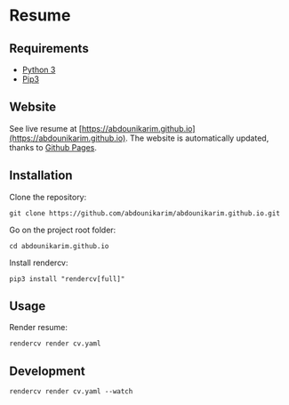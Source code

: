 # Resume

## Requirements

- [Python 3](https://www.python.org/)
- [Pip3](https://pip.pypa.io/en/stable/)

## Website

See live resume at [https://abdounikarim.github.io](https://abdounikarim.github.io).
The website is automatically updated, thanks to [Github Pages](https://pages.github.com/).

## Installation

Clone the repository:

```console
git clone https://github.com/abdounikarim/abdounikarim.github.io.git
```

Go on the project root folder:

```console
cd abdounikarim.github.io
```

Install rendercv:

```console
pip3 install "rendercv[full]"
```

## Usage

Render resume:

```console
rendercv render cv.yaml
```

## Development

```console
rendercv render cv.yaml --watch
```
